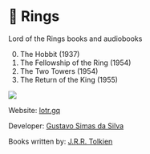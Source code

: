# 💍 Rings

Lord of the Rings books and audiobooks

0. The Hobbit (1937)
1. The Fellowship of the Ring (1954)
2. The Two Towers (1954)
3. The Return of the King (1955)

![](https://i.imgur.com/2pM2ak7.png)

Website: [lotr.gq](http://lotr.gq)

Developer: [Gustavo Simas da Silva](gsimas.github.io)

Books written by: [J.R.R. Tolkien](https://www.tolkien.co.uk/)
